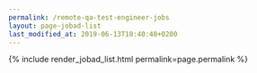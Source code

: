 ```yaml
---
permalink: /remote-qa-test-engineer-jobs
layout: page-jobad-list
last_modified_at: 2019-06-13T18:40:40+0200
---
```

{% include render_jobad_list.html permalink=page.permalink %}

